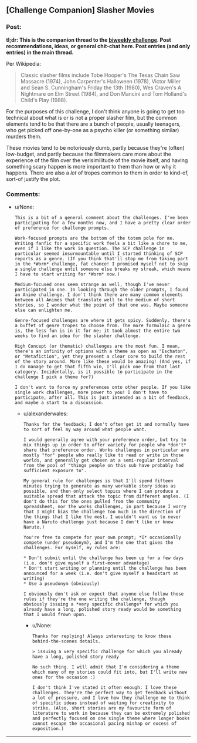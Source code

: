 ## [Challenge Companion] Slasher Movies

### Post:

**tl;dr: This is the companion thread to the [biweekly challenge](https://www.reddit.com/r/rational/comments/77bdep/biweekly_challenge_slasher_movies/). Post recommendations, ideas, or general chit-chat here. Post entries (and only entries) in the main thread.**

Per Wikipedia:

> Classic slasher films include Tobe Hooper's The Texas Chain Saw Massacre (1974), John Carpenter's Halloween (1978), Victor Miller and Sean S. Cunningham's Friday the 13th (1980), Wes Craven's A Nightmare on Elm Street (1984), and Don Mancini and Tom Holland's Child's Play (1988).

For the purposes of this challenge, I don't think anyone is going to get too technical about what is or is not a proper slasher film, but the common elements tend to be that there are a bunch of people, usually teenagers, who get picked off one-by-one as a psycho killer (or something similar) murders them.

These movies tend to be notoriously dumb, partly because they're (often) low-budget, and partly because the filmmakers care more about the experience of the film over the verisimilitude of the movie itself, and having something scary happen is more important to them than how or why it happens. There are also a *lot* of tropes common to them in order to kind-of, sort-of justify the plot.

### Comments:

- u/None:
  ```
  This is a bit of a general comment about the challenges. I've been participating for a few months now, and I have a pretty clear order of preference for challenge prompts.

  Work-focused prompts are the bottom of the totem pole for me. Writing fanfic for a specific work feels a bit like a chore to me, even if I like the work in question. The SCP challenge in particular seemed insurmountable until I started thinking of SCP reports as a genre. (If you think that'll stop me from taking part in the *Worm* challenge, fat chance! I promised myself not to skip a single challenge until someone else breaks my streak, which means I have to start writing for *Worm* now.)

  Medium-focused ones seem strange as well, though I've never participated in one. In looking through the older prompts, I found an Anime challenge. I don't think there are many common elements between all Animes that translate well to the medium of short stories, so I wonder what the point of that one was. Maybe someone else can enlighten me.

  Genre-focused challenges are where it gets spicy. Suddenly, there's a buffet of genre tropes to choose from. The more formulaic a genre is, the less fun is in it for me; it took almost the entire two weeks to find an idea for the slasher challenge.

  High Concept (or thematic) challenges are the most fun. I mean, there's an infinity of options with a theme as open as "Eschaton", or "Metafiction", yet they present a clear core to build the rest of the story around. More like these would be amazing! (And yes, if I do manage to get that fifth win, I'll pick one from that last category. Incidentally, is it possible to participate in the challenge I pick a theme for?)

  I don't want to force my preferences onto other people. If you like single work challenges, more power to you! I don't have to participate, after all. This is just intended as a bit of feedback, and maybe a start to a discussion.
  ```

  - u/alexanderwales:
    ```
    Thanks for the feedback; I don't often get it and normally have to sort of feel my way around what people want.

    I would generally agree with your preference order, but try to mix things up in order to offer variety for people who *don't* share that preference order. Works challenges in particular are mostly "for" people who really like to read or write in those worlds, and generally get chosen at a semi-regular interval from the pool of "things people on this sub have probably had sufficient exposure to".

    My general rule for challenges is that I'll spend fifteen minutes trying to generate as many workable story ideas as possible, and then only select topics where I can produce a suitable spread that attack the topic from different angles. (I don't do this for the ones pulled from the community spreadsheet, nor the works challenges, in part because I worry that I might bias the challenge too much in the direction of the things that I like the most. I wouldn't want us to never have a Naruto challenge just because I don't like or know Naruto.)

    You're free to compete for your own prompt; *I* occasionally compete (under pseudonym), and I'm the one that gives the challenges. For myself, my rules are:

    * Don't submit until the challenge has been up for a few days (i.e. don't give myself a first-mover advantage)
    * Don't start writing or planning until the challenge has been announced for a week (i.e. don't give myself a headstart at writing)
    * Use a pseudonym (obviously)

    I obviously don't ask or expect that anyone else follow those rules if they're the one writing the challenge, though obviously issuing a *very specific challenge* for which you already have a long, polished story ready would be something that I would frown upon.
    ```

    - u/None:
      ```
      Thanks for replying! Always interesting to know these behind-the-scenes details. 

      > issuing a very specific challenge for which you already have a long, polished story ready

      No such thing. I will admit that I'm considering a theme which many of my stories could fit into, but I'll write new ones for the occasion :)

      I don't think I've stated it often enough: I love these challenges. They're the perfect way to get feedback without a lot of pressure, and I love how they challenge me to think of specific ideas instead of waiting for creativity to strike. (Also, short stories are my favourite form of literature to work in because they can be extremely polished and perfectly focused on one single theme where longer books cannot escape the occasional pacing mishap or excess of exposition.)
      ```

---

